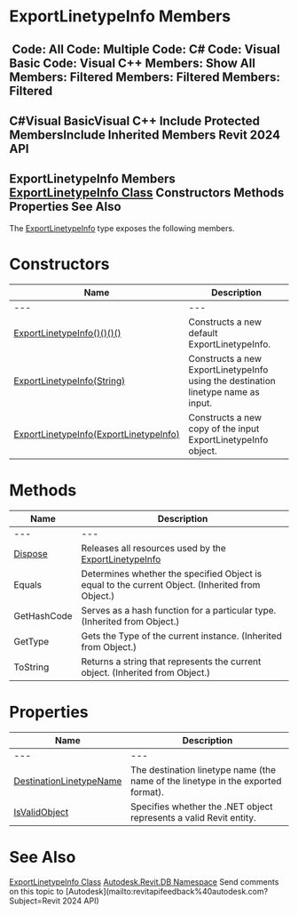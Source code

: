 # ExportLinetypeInfo Members

﻿
 Code: All Code: Multiple Code: C# Code: Visual Basic Code: Visual C++  Members: Show All Members: Filtered Members: Filtered Members: Filtered   
---  
C#Visual BasicVisual C++
Include Protected MembersInclude Inherited Members
Revit 2024 API  
---  
ExportLinetypeInfo Members  
[ExportLinetypeInfo Class](f7ae5495-2fe3-02be-a803-873ab4b97aa6.md "ExportLinetypeInfo Class") Constructors Methods Properties See Also  
---  
The [ExportLinetypeInfo](f7ae5495-2fe3-02be-a803-873ab4b97aa6.md "ExportLinetypeInfo Class") type exposes the following members.
# Constructors
| Name | Description |
| --- | --- |
| --- | --- | --- |
| [ExportLinetypeInfo()()()()](0c0b01db-d1cb-0754-b469-f6290b36b75b.md "ExportLinetypeInfo Constructor") | Constructs a new default ExportLinetypeInfo. |
| [ExportLinetypeInfo(String)](c3c3c952-94f6-1a5a-c11e-b5fe8c2adf76.md "ExportLinetypeInfo Constructor \(String\)") | Constructs a new ExportLinetypeInfo using the destination linetype name as input. |
| [ExportLinetypeInfo(ExportLinetypeInfo)](2c8ce5bc-4419-63c7-6c96-b5b55aadfd01.md "ExportLinetypeInfo Constructor \(ExportLinetypeInfo\)") | Constructs a new copy of the input ExportLinetypeInfo object. |

# Methods
| Name | Description |
| --- | --- |
| --- | --- | --- |
| [Dispose](1ca76e40-eb94-6909-6b7d-ef05b9f958bd.md "Dispose Method") | Releases all resources used by the [ExportLinetypeInfo](f7ae5495-2fe3-02be-a803-873ab4b97aa6.md "ExportLinetypeInfo Class") |
| Equals | Determines whether the specified Object is equal to the current Object. (Inherited from Object.) |
| GetHashCode | Serves as a hash function for a particular type.  (Inherited from Object.) |
| GetType | Gets the Type of the current instance. (Inherited from Object.) |
| ToString | Returns a string that represents the current object. (Inherited from Object.) |

# Properties
| Name | Description |
| --- | --- |
| --- | --- | --- |
| [DestinationLinetypeName](4b9ec47b-a645-b543-2708-bde780036b16.md "DestinationLinetypeName Property") | The destination linetype name (the name of the linetype in the exported format). |
| [IsValidObject](51c00890-1128-1992-3e87-d17e1ce773be.md "IsValidObject Property") | Specifies whether the .NET object represents a valid Revit entity. |

# See Also
[ExportLinetypeInfo Class](f7ae5495-2fe3-02be-a803-873ab4b97aa6.md "ExportLinetypeInfo Class")
[Autodesk.Revit.DB Namespace](87546ba7-461b-c646-cbb1-2cb8f5bff8b2.md "Autodesk.Revit.DB Namespace")
Send comments on this topic to [Autodesk](mailto:revitapifeedback%40autodesk.com?Subject=Revit 2024 API)